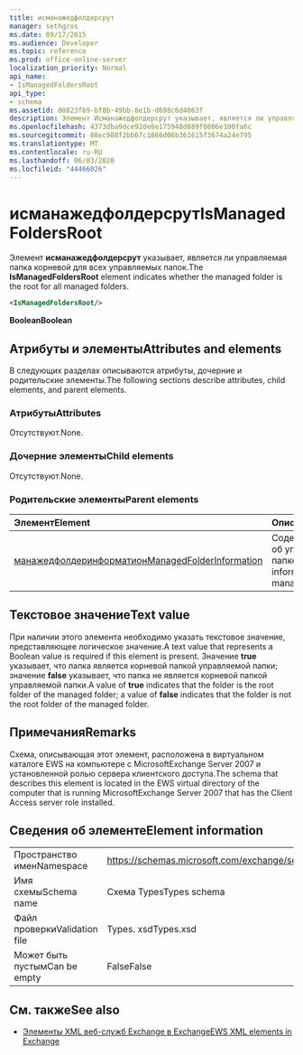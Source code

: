 ```yaml
---
title: исманажедфолдерсрут
manager: sethgros
ms.date: 09/17/2015
ms.audience: Developer
ms.topic: reference
ms.prod: office-online-server
localization_priority: Normal
api_name:
- IsManagedFoldersRoot
api_type:
- schema
ms.assetid: 00823fb9-bf8b-49bb-8e1b-d698c6d4063f
description: Элемент Исманажедфолдерсрут указывает, является ли управляемая папка корневой для всех управляемых папок.
ms.openlocfilehash: 4373dba9dce92de8e175948d889f0806e100fa6c
ms.sourcegitcommit: 88ec988f2bb67c1866d06b361615f3674a24e795
ms.translationtype: MT
ms.contentlocale: ru-RU
ms.lasthandoff: 06/03/2020
ms.locfileid: "44466026"
---
```

# <a name="ismanagedfoldersroot"></a><span data-ttu-id="8dd50-103">исманажедфолдерсрут</span><span class="sxs-lookup"><span data-stu-id="8dd50-103">IsManagedFoldersRoot</span></span>

<span data-ttu-id="8dd50-104">Элемент **исманажедфолдерсрут** указывает, является ли управляемая папка корневой для всех управляемых папок.</span><span class="sxs-lookup"><span data-stu-id="8dd50-104">The **IsManagedFoldersRoot** element indicates whether the managed folder is the root for all managed folders.</span></span> 
  
```xml
<IsManagedFoldersRoot/>
```

 <span data-ttu-id="8dd50-105">**Boolean**</span><span class="sxs-lookup"><span data-stu-id="8dd50-105">**Boolean**</span></span>
## <a name="attributes-and-elements"></a><span data-ttu-id="8dd50-106">Атрибуты и элементы</span><span class="sxs-lookup"><span data-stu-id="8dd50-106">Attributes and elements</span></span>

<span data-ttu-id="8dd50-107">В следующих разделах описываются атрибуты, дочерние и родительские элементы.</span><span class="sxs-lookup"><span data-stu-id="8dd50-107">The following sections describe attributes, child elements, and parent elements.</span></span>
  
### <a name="attributes"></a><span data-ttu-id="8dd50-108">Атрибуты</span><span class="sxs-lookup"><span data-stu-id="8dd50-108">Attributes</span></span>

<span data-ttu-id="8dd50-109">Отсутствуют.</span><span class="sxs-lookup"><span data-stu-id="8dd50-109">None.</span></span>
  
### <a name="child-elements"></a><span data-ttu-id="8dd50-110">Дочерние элементы</span><span class="sxs-lookup"><span data-stu-id="8dd50-110">Child elements</span></span>

<span data-ttu-id="8dd50-111">Отсутствуют.</span><span class="sxs-lookup"><span data-stu-id="8dd50-111">None.</span></span>
  
### <a name="parent-elements"></a><span data-ttu-id="8dd50-112">Родительские элементы</span><span class="sxs-lookup"><span data-stu-id="8dd50-112">Parent elements</span></span>

|<span data-ttu-id="8dd50-113">**Элемент**</span><span class="sxs-lookup"><span data-stu-id="8dd50-113">**Element**</span></span>|<span data-ttu-id="8dd50-114">**Описание**</span><span class="sxs-lookup"><span data-stu-id="8dd50-114">**Description**</span></span>|
|:-----|:-----|
|[<span data-ttu-id="8dd50-115">манажедфолдеринформатион</span><span class="sxs-lookup"><span data-stu-id="8dd50-115">ManagedFolderInformation</span></span>](managedfolderinformation.md) <br/> |<span data-ttu-id="8dd50-116">Содержит сведения об управляемой папке.</span><span class="sxs-lookup"><span data-stu-id="8dd50-116">Contains information about a managed folder.</span></span>  <br/> |
   
## <a name="text-value"></a><span data-ttu-id="8dd50-117">Текстовое значение</span><span class="sxs-lookup"><span data-stu-id="8dd50-117">Text value</span></span>

<span data-ttu-id="8dd50-118">При наличии этого элемента необходимо указать текстовое значение, представляющее логическое значение.</span><span class="sxs-lookup"><span data-stu-id="8dd50-118">A text value that represents a Boolean value is required if this element is present.</span></span> <span data-ttu-id="8dd50-119">Значение **true** указывает, что папка является корневой папкой управляемой папки; значение **false** указывает, что папка не является корневой папкой управляемой папки.</span><span class="sxs-lookup"><span data-stu-id="8dd50-119">A value of **true** indicates that the folder is the root folder of the managed folder; a value of **false** indicates that the folder is not the root folder of the managed folder.</span></span> 
  
## <a name="remarks"></a><span data-ttu-id="8dd50-120">Примечания</span><span class="sxs-lookup"><span data-stu-id="8dd50-120">Remarks</span></span>

<span data-ttu-id="8dd50-121">Схема, описывающая этот элемент, расположена в виртуальном каталоге EWS на компьютере с MicrosoftExchange Server 2007 и установленной ролью сервера клиентского доступа.</span><span class="sxs-lookup"><span data-stu-id="8dd50-121">The schema that describes this element is located in the EWS virtual directory of the computer that is running MicrosoftExchange Server 2007 that has the Client Access server role installed.</span></span>
  
## <a name="element-information"></a><span data-ttu-id="8dd50-122">Сведения об элементе</span><span class="sxs-lookup"><span data-stu-id="8dd50-122">Element information</span></span>

|||
|:-----|:-----|
|<span data-ttu-id="8dd50-123">Пространство имен</span><span class="sxs-lookup"><span data-stu-id="8dd50-123">Namespace</span></span>  <br/> |https://schemas.microsoft.com/exchange/services/2006/types  <br/> |
|<span data-ttu-id="8dd50-124">Имя схемы</span><span class="sxs-lookup"><span data-stu-id="8dd50-124">Schema name</span></span>  <br/> |<span data-ttu-id="8dd50-125">Схема Types</span><span class="sxs-lookup"><span data-stu-id="8dd50-125">Types schema</span></span>  <br/> |
|<span data-ttu-id="8dd50-126">Файл проверки</span><span class="sxs-lookup"><span data-stu-id="8dd50-126">Validation file</span></span>  <br/> |<span data-ttu-id="8dd50-127">Types. xsd</span><span class="sxs-lookup"><span data-stu-id="8dd50-127">Types.xsd</span></span>  <br/> |
|<span data-ttu-id="8dd50-128">Может быть пустым</span><span class="sxs-lookup"><span data-stu-id="8dd50-128">Can be empty</span></span>  <br/> |<span data-ttu-id="8dd50-129">False</span><span class="sxs-lookup"><span data-stu-id="8dd50-129">False</span></span>  <br/> |
   
## <a name="see-also"></a><span data-ttu-id="8dd50-130">См. также</span><span class="sxs-lookup"><span data-stu-id="8dd50-130">See also</span></span>



- [<span data-ttu-id="8dd50-131">Элементы XML веб-служб Exchange в Exchange</span><span class="sxs-lookup"><span data-stu-id="8dd50-131">EWS XML elements in Exchange</span></span>](ews-xml-elements-in-exchange.md)

